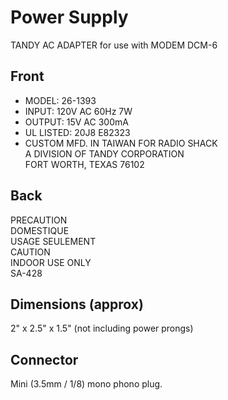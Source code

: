 # Power Supply
TANDY AC ADAPTER for use with MODEM DCM-6
## Front
* MODEL: 26-1393
* INPUT: 120V AC 60Hz 7W
* OUTPUT: 15V AC 300mA
* UL LISTED: 20J8 E82323
* CUSTOM MFD. IN TAIWAN FOR RADIO SHACK  
  A DIVISION OF TANDY CORPORATION  
  FORT WORTH, TEXAS 76102
## Back
PRECAUTION  
DOMESTIQUE  
USAGE SEULEMENT  
CAUTION  
INDOOR USE ONLY  
SA-428
## Dimensions (approx)
2" x 2.5" x 1.5" (not including power prongs)
## Connector
Mini (3.5mm / 1/8) mono phono plug.
